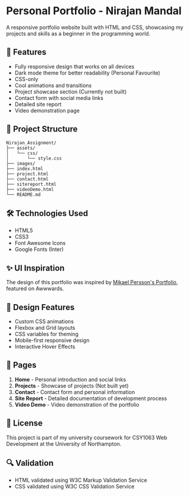 # Personal Portfolio - Nirajan Mandal

A responsive portfolio website built with HTML and CSS, showcasing my projects and skills as a beginner in the programming world.

## 🚀 Features

- Fully responsive design that works on all devices
- Dark mode theme for better readability (Personal Favourite)
- CSS-only
- Cool animations and transitions
- Project showcase section (Currently not built)
- Contact form with social media links
- Detailed site report
- Video demonstration page

## 📂 Project Structure

```
Nirajan_Assignment/
├── assets/
│   └── css/
│       └── style.css
├── images/
├── index.html
├── project.html
├── contact.html
├── sitereport.html
├── videoDemo.html
└── README.md
```

## 🛠️ Technologies Used

- HTML5
- CSS3
- Font Awesome Icons
- Google Fonts (Inter)

## ✨ UI Inspiration

The design of this portfolio was inspired by [Mikael Persson's Portfolio](https://www.awwwards.com/sites/mikael-persson-portfolio), featured on Awwwards.

## 🎨 Design Features

- Custom CSS animations
- Flexbox and Grid layouts
- CSS variables for theming
- Mobile-first responsive design
- Interactive Hover Effects

## 📱 Pages

1. **Home** - Personal introduction and social links
2. **Projects** - Showcase of projects (Not built yet)
3. **Contact** - Contact form and personal information
4. **Site Report** - Detailed documentation of development process
5. **Video Demo** - Video demonstration of the portfolio

## 📄 License

This project is part of my university coursework for CSY1063 Web Development at the University of Northampton.


## 🔍 Validation

- HTML validated using W3C Markup Validation Service
- CSS validated using W3C CSS Validation Service